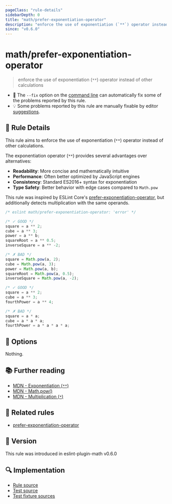 ```yaml
---
pageClass: "rule-details"
sidebarDepth: 0
title: "math/prefer-exponentiation-operator"
description: "enforce the use of exponentiation (`**`) operator instead of other calculations"
since: "v0.6.0"
---
```


# math/prefer-exponentiation-operator

> enforce the use of exponentiation (`**`) operator instead of other calculations

- 🔧 The `--fix` option on the [command line](https://eslint.org/docs/user-guide/command-line-interface#fixing-problems) can automatically fix some of the problems reported by this rule.
- 💡 Some problems reported by this rule are manually fixable by editor [suggestions](https://eslint.org/docs/developer-guide/working-with-rules#providing-suggestions).

## 📖 Rule Details

This rule aims to enforce the use of exponentiation (`**`) operator instead of other calculations.

The exponentiation operator (`**`) provides several advantages over alternatives:

- **Readability**: More concise and mathematically intuitive
- **Performance**: Often better optimized by JavaScript engines
- **Consistency**: Standard ES2016+ syntax for exponentiation
- **Type Safety**: Better behavior with edge cases compared to `Math.pow`

This rule was inspired by ESLint Core's [prefer-exponentiation-operator], but additionally detects multiplication with the same operands.

<eslint-code-block fix>

<!-- eslint-skip -->

```js
/* eslint math/prefer-exponentiation-operator: 'error' */

/* ✓ GOOD */
square = a ** 2;
cube = a ** 3;
power = a ** b;
squareRoot = a ** 0.5;
inverseSquare = a ** -2;

/* ✗ BAD */
square = Math.pow(a, 2);
cube = Math.pow(a, 3);
power = Math.pow(a, b);
squareRoot = Math.pow(a, 0.5);
inverseSquare = Math.pow(a, -2);

/* ✓ GOOD */
square = a ** 2;
cube = a ** 3;
fourthPower = a ** 4;

/* ✗ BAD */
square = a * a;
cube = a * a * a;
fourthPower = a * a * a * a;
```

</eslint-code-block>

## 🔧 Options

Nothing.

## 📚 Further reading

- [MDN - Exponentiation (`**`)](https://developer.mozilla.org/en-US/docs/Web/JavaScript/Reference/Operators/Exponentiation)
- [MDN - Math.pow()](https://developer.mozilla.org/en-US/docs/Web/JavaScript/Reference/Global_Objects/Math/pow)
- [MDN - Multiplication (`*`)](https://developer.mozilla.org/en-US/docs/Web/JavaScript/Reference/Operators/Multiplication)

## 👫 Related rules

- [prefer-exponentiation-operator]

[prefer-exponentiation-operator]: https://eslint.org/docs/latest/rules/prefer-exponentiation-operator

## 🚀 Version

This rule was introduced in eslint-plugin-math v0.6.0

## 🔍 Implementation

- [Rule source](https://github.com/ota-meshi/eslint-plugin-math/blob/main/src/rules/prefer-exponentiation-operator.ts)
- [Test source](https://github.com/ota-meshi/eslint-plugin-math/blob/main/tests/src/rules/prefer-exponentiation-operator.ts)
- [Test fixture sources](https://github.com/ota-meshi/eslint-plugin-math/tree/main/tests/fixtures/rules/prefer-exponentiation-operator)
